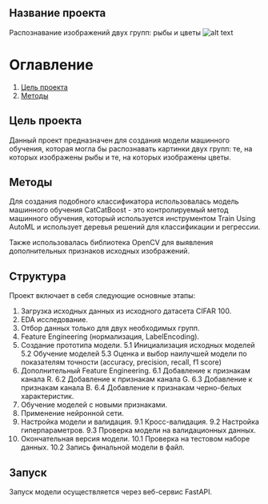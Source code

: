 ## Название проекта
Распознавание изображений двух групп: рыбы и цветы
![alt text](https://github.com/AnastasiyaZakhar/Classification/img/Main_picture.jpg?raw=true)

# Оглавление
1. [Цель проекта](#цельпроекта)
2. [Методы](#методы)

## Цель проекта <a name="цельпроекта"></a>
Данный проект предназначен для создания модели машинного обучения, которая могла бы распознавать картинки двух групп: те, на которых изображены рыбы и те, на которых изображены цветы. 

## Методы
Для создания подобного классификатора использовалась модель машинного обучения CatCatBoost - это контролируемый метод машинного обучения, который используется инструментом Train Using AutoML и использует деревья решений для классификации и регрессии.

Также использовалась библиотека OpenCV для выявления дополнительных признаков исходных изображений.


## Структура
Проект включает в себя следующие основные этапы:  
1. Загрузка исходных данных из исходного датасета CIFAR 100.
2. EDA исследование.
3. Отбор данных только для двух необходимых групп.
4. Feature Engineering (нормализация, LabelEncoding).
5. Создание прототипа модели.
    5.1 Инициализация исходных моделей
    5.2 Обучение моделей
    5.3 Оценка и выбор наилучшей модели по показателям точности (accuracy, precision, recall, f1 score)
6. Дополнительный Feature Engineering.
    6.1 Добавление к признакам канала R.
    6.2 Добавление к признакам канала G.
    6.3 Добавление к признакам канала B.
    6.4 Добавление к признакам черно-белых характеристик.
7. Обучение моделей с новыми признаками.
8. Применение нейронной сети.
9. Настройка модели и валидация. 
    9.1 Кросс-валидация.
    9.2 Настройка гиперпараметров.
    9.3 Проверка модели на валидационных данных.
10. Окончательная версия модели.
    10.1 Проверка на тестовом наборе данных.
    10.2 Запись финальной модели в файл.

## Запуск
Запуск модели осуществляется через веб-сервис FastAPI.